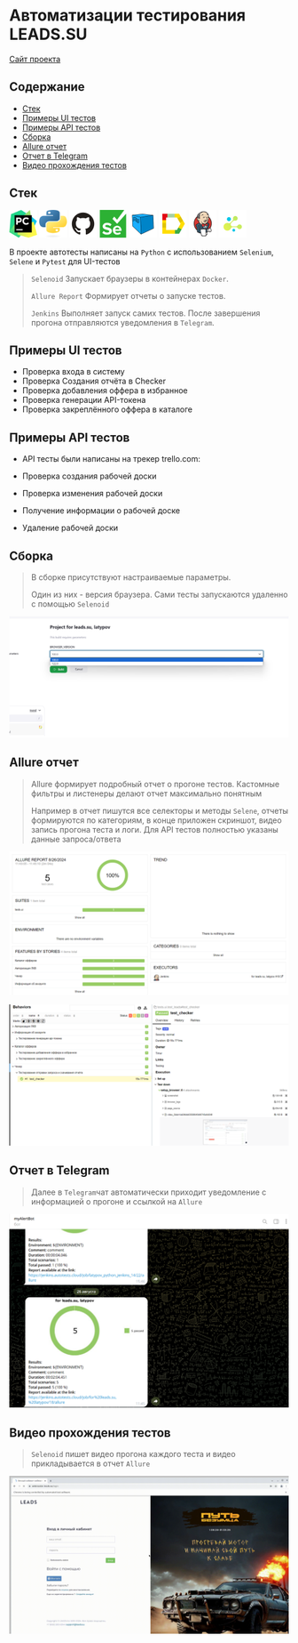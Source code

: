 # Автоматизации тестирования LEADS.SU
<a target="_blank" href="https://leads.su/">Сайт проекта</a>

## Содержание
- [Стек](#стек)
- [Примеры UI тестов](#примеры-ui-тестов)
- [Примеры API тестов](#примеры-api-тестов)
- [Сборка](#сборка)
- [Allure отчет](#allure-отчет)
- [Отчет в Telegram](#отчет-в-telegram)
- [Видео прохождения тестов](#видео-прохождения-тестов)

## Стек
<p>
<a href="https://www.jetbrains.com/pycharm/"><img src="resources/images/PyCharm_Icon.svg" width="50" height="50"  alt="Pycharm" title="IntelliJ IDEA"/></a>
<a href="https://www.python.org/"><img src="resources/images/python.svg" width="50" height="50"  alt="Python" title="Python"/></a>
<a href="https://github.com/"><img src="resources/images/Github.svg" width="50" height="50"  alt="Github" title="GitHub"/></a>
<a href="https://www.selenium.dev/"><img src="resources/images/selenium.svg" width="50" height="50"  alt="Selenium" title="Selenium"/></a>
<a href="https://aerokube.com/selenoid/"><img src="resources/images/Selenoid.svg" width="50" height="50"  alt="Selenoid" title="Selenoid"/></a>
<a href="https://github.com/allure-framework/allure2"><img src="resources/images/Allure_Report.svg" width="50" height="50"  alt="Allure" title="Allure"/></a>
<a href="https://www.jenkins.io/"><img src="resources/images/Jenkins.svg" width="50" height="50"  alt="Jenkins" title="Jenkins"/></a>
<a href="https://github.com/yashaka/selene"><img src="resources/images/selene.png" width="50" height="50"  alt="Selene" title="Selene"/></a>
</p>

В проекте автотесты написаны на <code>Python</code> с использованием <code>Selenium</code>, <code>Selene</code> и <code>Pytest</code> для UI-тестов
>
> <code>Selenoid</code> Запускает браузеры в контейнерах <code>Docker</code>.
>
> <code>Allure Report</code> Формирует отчеты о запуске тестов.
>
> <code>Jenkins</code> Выполняет запуск самих тестов.
> После завершения прогона отправляются уведомления в <code>Telegram</code>.


## Примеры UI тестов
- Проверка входа в систему
- Проверка Создания отчёта в Checker
- Проверка добавления оффера в избранное
- Проверка генерации API-токена
- Проверка закреплённого оффера в каталоге


## Примеры API тестов
- API тесты были написаны на трекер trello.com:

- Проверка создания рабочей доски
- Проверка изменения рабочей доски
- Получение информации о рабочей доске
- Удаление рабочей доски

##  Сборка
>
> В сборке присутствуют настраиваемые параметры.
>
> Один из них - версия браузера. Сами тесты запускаются удаленно с помощью <code>Selenoid</code>
<p align="center">
<img title="Сборка в Jenkins с параметрами" src="resources/images/jenkins_parameters.png">
</p>

## Allure отчет
>
> Allure формирует подробный отчет о прогоне тестов. Кастомные фильтры и листенеры делают отчет максимально понятным
>
> Например в отчет пишутся все селекторы и методы <code>Selene</code>, отчеты формируются по категориям, в конце приложен скриншот, видео запись прогона теста и логи.
Для API тестов полностью указаны данные запроса/ответа
<p align="center">
<img title="Allure отчет" src="resources/images/allure-report.png">
</p>
<p align="center">
<img title="Allure отчет" src="resources/images/allure-report_2.png">
</p>

## Отчет в Telegram
>
> Далее в <code>Telegram</code>чат автоматически приходит уведомление с информацией о прогоне и ссылкой на <code>Allure</code>
>
<p>
<img title="Отчет в Telegram с помощью бота" src="resources/images/allure_tg.png">
</p>

## Видео прохождения тестов
>
> <code>Selenoid</code> пишет видео прогона каждого теста и видео прикладывается в отчет <code>Allure</code>
>
<p>
<img title="Selenoid Video" src="resources/images/auth.gif" alt="video">
</p>
